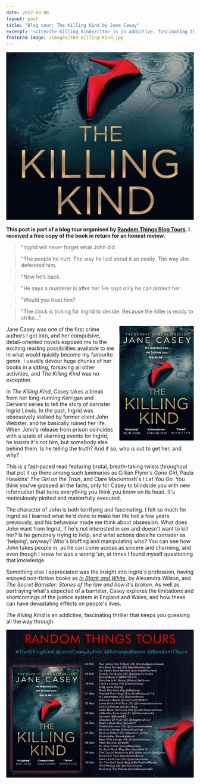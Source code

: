 ```yaml
---
date: 2022-03-08
layout: post
title: "Blog tour: The Killing Kind by Jane Casey"
excerpt: "<cite>The Killing Kind</cite> is an addictive, fascinating thriller that keeps you guessing all the way through."
featured-image: /images/the-killing-kind.jpg
---
```


![The Killing Kind](/images/the-killing-kind.jpg)

**This post is part of a blog tour organised by [Random Things Blog Tours](http://randomthingsthroughmyletterbox.blogspot.com/p/services-to-publishers-authors-blog.html). I received a free copy of the book in return for an honest review.**

> "Ingrid will never forget what John did.

> "The people he hurt. The way he lied about it so easily. The way she defended him.

> "Now he’s back.

> "He says a murderer is after her. He says only he can protect her.

> "Would you trust him?

> "The clock is ticking for Ingrid to decide. Because the killer is ready to strike..."

<img src="/images/the-killing-kind-200.jpg" alt="The Killing Kind" style="float: right; margin-bottom: 10px; margin-left: 10px;">

Jane Casey was one of the first crime authors I got into, and her compulsive, detail-oriented novels exposed me to the exciting reading possibilities available to me in what would quickly become my favourite genre. I usually devour huge chunks of her books in a sitting, forsaking all other activities, and <cite>The Killing Kind</cite> was no exception.

In <cite>The Killing Kind</cite>, Casey takes a break from her long-running Kerrigan and Derwent series to tell the story of barrister Ingrid Lewis. In the past, Ingrid was obsessively stalked by former client John Webster, and he basically ruined her life. When John's release from prison coincides with a spate of alarming events for Ingrid, he insists it's not him, but somebody else behind them. Is he telling the truth? And if so, who is out to get her, and why?

This is a fast-paced read featuring brutal, breath-taking twists throughout that put it up there among such luminaries as Gillian Flynn's <cite>Gone Girl</cite>, Paula Hawkins' <cite>The Girl on the Train</cite>, and Clare Mackintosh's <cite>I Let You Go</cite>. You think you've grasped all the facts, only for Casey to blindside you with new information that turns everything you think you know on its head. It's meticulously plotted and masterfully executed.

The character of John is both terrifying and fascinating. I felt so much for Ingrid as I learned what he'd done to make her life hell a few years previously, and his behaviour made me think about obsession. What does John want from Ingrid, if he's not interested in sex and doesn't want to kill her? Is he genuinely trying to help, and what actions does he consider as 'helping', anyway? Who's bluffing and manipulating who? You can see how John takes people in, as he can come across as sincere and charming, and even though I knew he was a wrong 'un, at times I found myself questioning that knowledge.

Something else I appreciated was the insight into Ingrid's profession, having enjoyed non-fiction books as [<cite>In Black and White</cite>](/blog-tour-in-black-and-white/), by Alexandra Wilson, and <cite>The Secret Barrister: Stories of the law and how it's broken</cite>. As well as portraying what's expected of a barrister, Casey explores the limitations and shortcomings of the justice system in England and Wales, and how these can have devastating effects on people's lives.

<cite>The Killing Kind</cite> is an addictive, fascinating thriller that keeps you guessing all the way through.

![The Killing Kind blog tour banner](/images/the-killing-kind-banner.jpg)
